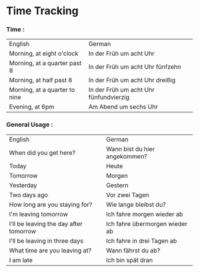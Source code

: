 # Time Tracking

### Time :
<table>
    <tr>
        <td>English</td>
        <td>German</td>
    </tr>
    <tr>
        <td>Morning, at eight o'clock</td>
        <td>In der Früh um acht Uhr</td>
    </tr>
    <tr>
        <td>Morning, at a quarter past 8</td>
        <td>In der Früh um acht Uhr fünfzehn</td>
    </tr>
    <tr>
        <td>Morning, at half past 8</td>
        <td>In der Früh um acht Uhr dreißig</td>
    </tr>
    <tr>
        <td>Morning, at a quarter to nine</td>
        <td>In der Früh um acht Uhr fünfundvierzig</td>
    </tr>
    <tr>
        <td>Evening, at 6pm</td>
        <td>Am Abend um sechs Uhr</td>
    </tr>
</table>

### General Usage :
<table>
	<tr>
        <td>English</td>
        <td>German</td>
    </tr>
    <tr>
        <td>When did you get here?</td>
        <td>Wann bist du hier angekommen? </td>
    </tr>
    <tr>
        <td>Today</td>
        <td>Heute</td>
    </tr>
    <tr>
        <td>Tomorrow</td>
        <td>Morgen</td>
    </tr>
    <tr>
        <td>Yesterday</td>
        <td>Gestern</td>
    </tr>
    <tr>
        <td>Two days ago</td>
        <td>Vor zwei Tagen</td>
    </tr>
    <tr>
        <td>How long are you staying for?</td>
        <td>Wie lange bleibst du?</td>
    </tr>
    <tr>
        <td>I'm leaving tomorrow</td>
        <td>Ich fahre morgen wieder ab</td>
    </tr>
    <tr>
        <td>I'll be leaving the day after tomorrow</td>
        <td>Ich fahre übermorgen wieder ab</td>
    </tr>
    <tr>
        <td>I'll be leaving in three days</td>
        <td>Ich fahre in drei Tagen ab</td>
    </tr>
    <tr>
        <td>What time are you leaving at?</td>
        <td>Wann fährst du ab?</td>
    </tr>
    <tr>
        <td>I am late</td>
        <td>Ich bin spät dran</td>
    </tr>
</table>
